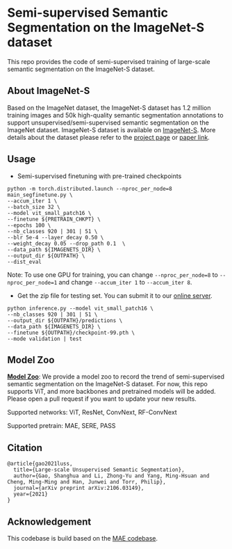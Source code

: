 # Semi-supervised Semantic Segmentation on the ImageNet-S dataset

This repo provides the code of semi-supervised training of large-scale semantic segmentation on the ImageNet-S dataset.

## About ImageNet-S
Based on the ImageNet dataset, the ImageNet-S dataset has 1.2 million training images and 50k high-quality semantic segmentation annotations to 
support unsupervised/semi-supervised semantic segmentation on the ImageNet dataset. ImageNet-S dataset is available on [ImageNet-S](https://github.com/LUSSeg/ImageNet-S). More details about the dataset please refer to the [project page](https://LUSSeg.github.io/) or [paper link](https://arxiv.org/abs/2106.03149).



## Usage
- Semi-supervised finetuning with pre-trained checkpoints
```
python -m torch.distributed.launch --nproc_per_node=8 main_segfinetune.py \
--accum_iter 1 \
--batch_size 32 \
--model vit_small_patch16 \
--finetune ${PRETRAIN_CHKPT} \
--epochs 100 \
--nb_classes 920 | 301 | 51 \
--blr 5e-4 --layer_decay 0.50 \
--weight_decay 0.05 --drop_path 0.1  \
--data_path ${IMAGENETS_DIR} \
--output_dir ${OUTPATH} \
--dist_eval
```
Note: To use one GPU for training,  you can change `--nproc_per_node=8` to `--nproc_per_node=1` and change `--accum_iter 1` to `--accum_iter 8`.
- Get the zip file for testing set. You can submit it to our [online server](https://lusseg.github.io/).
```
python inference.py --model vit_small_patch16 \
--nb_classes 920 | 301 | 51 \
--output_dir ${OUTPATH}/predictions \
--data_path ${IMAGENETS_DIR} \
--finetune ${OUTPATH}/checkpoint-99.pth \
--mode validation | test
```

## Model Zoo
**[Model Zoo](MODEL_ZOO.md)**:
We provide a model zoo to record the trend of semi-supervised semantic segmentation on the ImageNet-S dataset.
For now, this repo supports ViT, and more backbones and pretrained models will be added.
Please open a pull request if you want to update your new results.

Supported networks: ViT, ResNet, ConvNext, RF-ConvNext

Supported pretrain: MAE, SERE, PASS

## Citation
```
@article{gao2021luss,
  title={Large-scale Unsupervised Semantic Segmentation},
  author={Gao, Shanghua and Li, Zhong-Yu and Yang, Ming-Hsuan and Cheng, Ming-Ming and Han, Junwei and Torr, Philip},
  journal={arXiv preprint arXiv:2106.03149},
  year={2021}
}
```

## Acknowledgement

This codebase is build based on the [MAE codebase](https://github.com/facebookresearch/mae).
